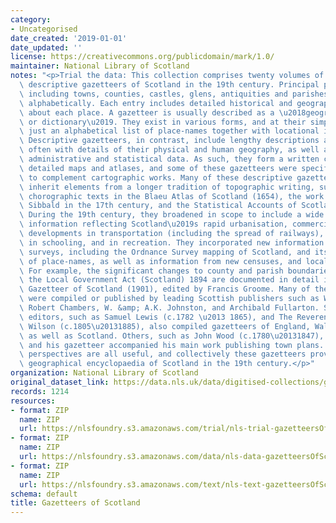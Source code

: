 ```yaml
---
category:
- Uncategorised
date_created: '2019-01-01'
date_updated: ''
license: https://creativecommons.org/publicdomain/mark/1.0/
maintainer: National Library of Scotland
notes: "<p>Trial the data: This collection comprises twenty volumes of the most popular\
  \ descriptive gazetteers of Scotland in the 19th century. Principal places in Scotland,\
  \ including towns, counties, castles, glens, antiquities and parishes, are listed\
  \ alphabetically. Each entry includes detailed historical and geographical information\
  \ about each place. A gazetteer is usually described as a \u2018geographical index\
  \ or dictionary\u2019. They exist in various forms, and at their simplest, may be\
  \ just an alphabetical list of place-names together with locational information.\
  \ Descriptive gazetteers, in contrast, include lengthy descriptions about places,\
  \ often with details of their physical and human geography, as well as economic,\
  \ administrative and statistical data. As such, they form a written complement to\
  \ detailed maps and atlases, and some of these gazetteers were specifically intended\
  \ to complement cartographic works. Many of these descriptive gazetteers in Scotland\
  \ inherit elements from a longer tradition of topographic writing, such as the descriptive\
  \ chorographic texts in the Blaeu Atlas of Scotland (1654), the work of Sir Robert\
  \ Sibbald in the 17th century, and the Statistical Accounts of Scotland (1791-1845).\
  \ During the 19th century, they broadened in scope to include a wide range of new\
  \ information reflecting Scotland\u2019s rapid urbanisation, commercial expansion,\
  \ developments in transportation (including the spread of railways), in public health,\
  \ in schooling, and in recreation. They incorporated new information from state-sponsored\
  \ surveys, including the Ordnance Survey mapping of Scotland, and its standardisation\
  \ of place-names, as well as information from new censuses, and local government.\
  \ For example, the significant changes to county and parish boundaries following\
  \ the Local Government Act (Scotland) 1894 are documented in detail in the Ordnance\
  \ Gazetteer of Scotland (1901), edited by Francis Groome. Many of these gazetteers\
  \ were compiled or published by leading Scottish publishers such as William and\
  \ Robert Chambers, W. &amp; A.K. Johnston, and Archibald Fullarton. Some of their\
  \ editors, such as Samuel Lewis (c.1782 \u2013 1865), and The Reverend John Marius\
  \ Wilson (c.1805\u20131885), also compiled gazetteers of England, Wales and Ireland,\
  \ as well as Scotland. Others, such as John Wood (c.1780\u20131847), were map-makers,\
  \ and his gazetteer accompanied his main work publishing town plans. Their different\
  \ perspectives are all useful, and collectively these gazetteers provide a comprehensive\
  \ geographical encyclopaedia of Scotland in the 19th century.</p>"
organization: National Library of Scotland
original_dataset_link: https://data.nls.uk/data/digitised-collections/gazetteers-of-scotland/
records: 1214
resources:
- format: ZIP
  name: ZIP
  url: https://nlsfoundry.s3.amazonaws.com/trial/nls-trial-gazetteersOfScotland.zip
- format: ZIP
  name: ZIP
  url: https://nlsfoundry.s3.amazonaws.com/data/nls-data-gazetteersOfScotland.zip
- format: ZIP
  name: ZIP
  url: https://nlsfoundry.s3.amazonaws.com/text/nls-text-gazetteersOfScotland.zip
schema: default
title: Gazetteers of Scotland
---
```

